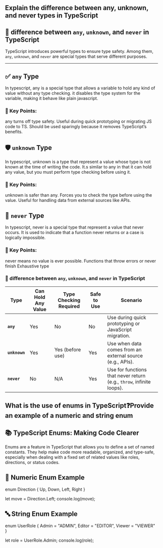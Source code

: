 
## Explain the difference between any, unknown, and never types in TypeScript

## 🧠 difference between `any`, `unknown`, and `never` in TypeScript

TypeScript introduces powerful types to ensure type safety. Among them, `any`, `unknown`, and `never` are special types that serve different purposes.

---

## ✅ `any` Type
   In typescript, any is a special type that allows a variable to hold any kind of value without any type checking. it disables the type system for the variable, making it behave like plain javascript.

### 🔑 Key Points:
any turns off type safety.
Useful during quick prototyping or migrating JS code to TS.
Should be used sparingly because it removes TypeScript’s benefits.

## 🛡️ `unknown` Type
In typescript, unknown is a type that represent a value whose type is not known at the time of writing the code. It.s similar to any in that it can hold any value, but you must perform type checking before using it.

### 🔑 Key Points:
unknown is safer than any.
Forces you to check the type before using the value.
Useful for handling data from external sources like APIs.

## 🚫 `never` Type
In typescript, never is a special type that represent a value that never occurs. It is used to indicate that a function never returns or a case is logically impossible.

### 🔑 Key Points:
never means no value is ever possible.
Functions that throw errors or never finish
Exhaustive type

### 🧠 difference between `any`, `unknown`, and `never` in TypeScript

| Type       | Can Hold Any Value | Type Checking Required | Safe to Use | Scenario                            |
|------------|--------------------|------------------------|-------------|---------------------------------------------|
| **`any`**  | Yes              | No                  | No       | Use during quick prototyping or JavaScript migration. |
| **`unknown`** | Yes            | Yes (before use)    | Yes      | Use when data comes from an external source (e.g., APIs). |
| **`never`**  | No              | N/A                    | Yes      | Use for functions that never return (e.g., `throw`, infinite loops). |

## What is the use of enums in TypeScript❓Provide an example of a numeric and string enum

## 📚 TypeScript Enums: Making Code Clearer

Enums are a feature in TypeScript that allows you to define a set of named constants. They help make code more readable, organized, and type-safe, especially when dealing with a fixed set of related values like roles, directions, or status codes.

## 🔢 Numeric Enum Example

enum Direction {
Up, 
Down, 
Left, 
Right 
}

let move = Direction.Left;
console.log(move);

## 🔤 String Enum Example

enum UserRole {
Admin = "ADMIN",
Editor = "EDITOR",
Viewer = "VIEWER"
}

let role = UserRole.Admin;
console.log(role);
